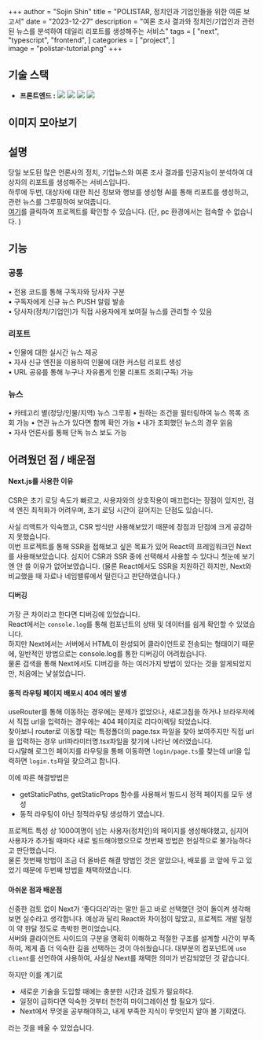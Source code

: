 +++
author = "Sojin Shin"
title = "POLISTAR, 정치인과 기업인들을 위한 여론 보고서"
date = "2023-12-27"
description = "여론 조사 결과와 정치인/기업인과 관련된 뉴스를 분석하여 데일리 리포트를 생성해주는 서비스"
tags = [
"next",
"typescript",
"frontend",
]
categories = [
"project",
]  
image = "polistar-tutorial.png"
+++

## 기술 스택
- **프론트엔드 :**
  <img src="https://img.shields.io/badge/typescript-3178C6?style=for-the-badge&logo=typescript&logoColor=white" style="display:inline;">
  <img src="https://img.shields.io/badge/react-61DAFB?style=for-the-badge&logo=react&logoColor=white" style="display:inline;">
  <img src="https://img.shields.io/badge/mui-007FFF?style=for-the-badge&logo=mui&logoColor=white" style="display:inline;">
  <img src="https://img.shields.io/badge/axios-5A29E4?style=for-the-badge&logo=axios&logoColor=white" style="display:inline;">

## 이미지 모아보기


## 설명
당일 보도된 많은 언론사의 정치, 기업뉴스와 여론 조사 결과를 인공지능이 분석하여 대상자의 리포트를 생성해주는 서비스입니다.  
하루에 두번, 대상자에 대한 최신 정보와 행보를 생성형 AI를 통해 리포트를 생성하고, 관련 뉴스를 그루핑하여 보여줍니다.  
[여기](http://dev-www.newssalad.com:8282/)를 클릭하여 프로젝트를 확인할 수 있습니다.
(단, pc 환경에서는 접속할 수 없습니다. )


## 기능

### 공통
• 전용 코드를 통해 구독자와 당사자 구분  
• 구독자에게 신규 뉴스 PUSH 알림 발송  
• 당사자(정치/기업인)가 직접 사용자에게 보여질 뉴스를 관리할 수 있음

### 리포트
• 인물에 대한 실시간 뉴스 제공   
• 자사 신규 엔진을 이용하여 인물에 대한 커스텀 리포트 생성  
• URL 공유를 통해 누구나 자유롭게 인물 리포트 조회(구독) 가능

### 뉴스
• 카테고리 별(정당/인물/지역) 뉴스 그루핑
• 원하는 조건을 필터링하여 뉴스 목록 조회 가능
• 연관 뉴스가 있다면 함께 확인 가능
• 내가 조회했던 뉴스의 경우 읽음   
• 자사 언론사를 통해 단독 뉴스 보도 가능


## 어려웠던 점 / 배운점

#### Next.js를 사용한 이유
CSR은 초기 로딩 속도가 빠르고, 사용자와의 상호작용이 매끄럽다는 장점이 있지만, 검색 엔진 최적화가 어려우며, 초기 로딩 시간이 길어지는 단점도 있습니다. 

사실 리액트가 익숙했고, CSR 방식만 사용해보았기 때문에 장점과 단점에 크게 공감하지 못했습니다.  
이번 프로젝트를 통해 SSR을 접해보고 싶은 목표가 있어 React의 프레임워크인 Next를 사용해보았습니다.
심지어 CSR과 SSR 중에 선택해서 사용할 수 있다니 첫눈에 보기엔 안 쓸 이유가 없어보였습니다. 
(물론 React에서도 SSR을 지원하긴 하지만, Next와 비교했을 때 자료나 네임밸류에서 밀린다고 판단하였습니다.)


#### 디버깅
가장 큰 차이라고 한다면 디버깅에 있었습니다.  
React에서는 `console.log`를 통해 컴포넌트의 상태 및 데이터를 쉽게 확인할 수 있었습니다.  
하지만 Next에서는 서버에서 HTML이 완성되어 클라이언트로 전송되는 형태이기 때문에, 일반적인 방법으로는 console.log를 통한 디버깅이 어려웠습니다.  
물론 검색을 통해 Next에서도 디버깅을 하는 여러가지 방법이 있다는 것을 알게되었지만, 처음에는 낯설었습니다. 


#### 동적 라우팅 페이지 배포시 404 에러 발생
useRouter를 통해 이동하는 경우에는 문제가 없었으나, 새로고침을 하거나 브라우저에서 직접 url을 입력하는 경우에는 404 페이지로 리다이렉팅 되었습니다.  
찾아보니 router로 이동할 때는 특정폴더의 page.tsx 파일을 찾아 보여주지만 직접 url을 입력하는 경우 url파라미터명.tsx파일을 찾기에 나타난 에러였습니다.  
다시말해 로그인 페이지를 라우팅을 통해 이동하면 `login/page.ts`를 찾는데 url을 입력하면 `login.ts`파일 찾으려고 합니다. 

이에 따른 해결방법은 
- getStaticPaths, getStaticProps 함수를 사용해서 빌드시 정적 페이지를 모두 생성
- 동적 라우팅이 아닌 정적라우팅 생성하기
였습니다. 

프로젝트 특성 상 1000여명이 넘는 사용자(정치인)의 페이지를 생성해야했고, 심지어 사용자가 추가될 때마다 새로 빌드해야했으므로 첫번째 방법은 현실적으로 불가능하다고 판단했습니다.  
물론 첫번째 방법이 조금 더 올바른 해결 방법인 것은 알았으나, 배포를 코 앞에 두고 있었기 때문에 두번째 방법을 채택하였습니다. 


#### 아쉬운 점과 배운점
신중한 검토 없이 Next가 ‘좋다더라’라는 말만 듣고 바로 선택했던 것이 돌이켜 생각해보면 실수라고 생각합니다.
예상과 달리 React와 차이점이 많았고, 프로젝트 개발 일정이 약 한달 정도로 촉박한 편이었습니다.  
서버와 클라이언트 사이드의 구분을 명확히 이해하고 적절한 구조를 설계할 시간이 부족하여, 제게 좀 더 익숙한 길을 선택하는 것이 아쉬웠습니다.
대부분의 컴포넌트에 `use client`를 선언하여 사용하여, 사실상 Next를 채택한 의미가 반감되었던 것 같습니다. 

하지만 이를 계기로 
- 새로운 기술을 도입할 때에는 충분한 시간과 검토가 필요하다.
- 일정이 급하다면 익숙한 것부터 천천히 마이그레이션 할 필요가 있다.
- Next에서 무엇을 공부해야하고, 내게 부족한 지식이 무엇인지 알아 볼 기회였다.

라는 것을 배울 수 있었습니다. 